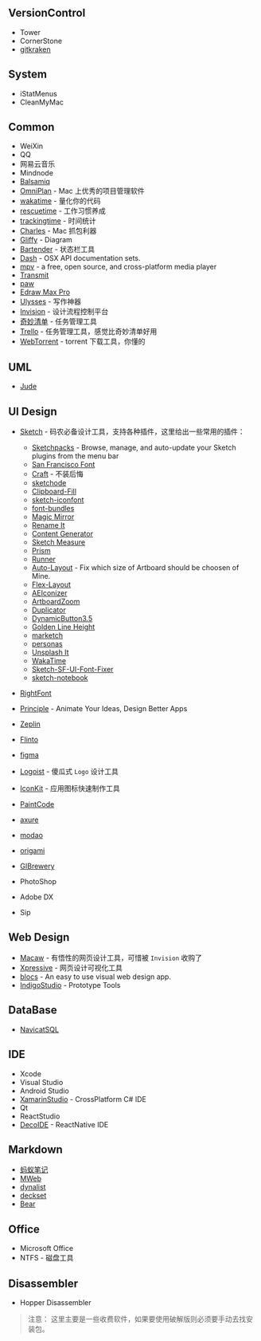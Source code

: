 ## VersionControl
- Tower
- CornerStone
- [gitkraken](https://www.gitkraken.com/)

## System
- iStatMenus
- CleanMyMac

## Common
- WeiXin
- QQ
- 网易云音乐
- Mindnode
- [Balsamiq](https://balsamiq.com/)
- [OmniPlan](https://www.omnigroup.com/omniplan) - Mac 上优秀的项目管理软件
- [wakatime](https://wakatime.com/) - 量化你的代码
- [rescuetime](https://www.rescuetime.com/) - 工作习惯养成
- [trackingtime](https://trackingtime.co/) - 时间统计
- [Charles](https://www.charlesproxy.com/) - Mac 抓包利器
- [Gliffy](https://www.gliffy.com/) - Diagram
- [Bartender](https://www.macbartender.com) - 状态栏工具
- [Dash](https://kapeli.com/dash) - OSX API documentation sets.
- [mpv](https://mpv.io) - a free, open source, and cross-platform media player
- [Transmit](https://panic.com/transmit/)
- [paw](https://paw.cloud/)
- [Edraw Max Pro](https://www.edrawsoft.com)
- [Ulysses](https://ulyssesapp.com/) - 写作神器
- [Invision](https://www.invisionapp.com/) - 设计流程控制平台
- [奇妙清单](https://www.wunderlist.com) - 任务管理工具
- [Trello](https://trello.com/) - 任务管理工具，感觉比奇妙清单好用
- [WebTorrent](https://webtorrent.io/) - torrent 下载工具，你懂的

## UML
- [Jude](http://astah.net/editions/community)

## UI Design
- [Sketch](https://www.sketchapp.com/) - 码农必备设计工具，支持各种插件，这里给出一些常用的插件：
  + [Sketchpacks](https://sketchpacks.com/) - Browse, manage, and auto-update your Sketch plugins from the menu bar
  + [San Francisco Font](https://developer.apple.com/fonts/)
  + [Craft](https://www.invisionapp.com/craft) - 不装后悔
  + [sketchode](http://sketchode.com/)
  + [Clipboard-Fill](https://github.com/ScottSavarie/Clipboard-Fill)
  + [sketch-iconfont](https://github.com/keremciu/sketch-iconfont)
  + [font-bundles](https://github.com/keremciu/font-bundles)
  + [Magic Mirror](http://magicsketch.io/)
  + [Rename It](https://github.com/rodi01/renameit)
  + [Content Generator](https://github.com/timuric/Content-generator-sketch-plugin)
  + [Sketch Measure](http://utom.design/measure/)
  + [Prism](https://github.com/ment-mx/Prism)
  + [Runner](http://sketchrunner.com/)
  + [Auto-Layout](https://animaapp.github.io/Auto-Layout/) - Fix which size of Artboard should be choosen of Mine.
  + [Flex-Layout](https://github.com/hrescak/Sketch-Flex-Layout)
  + [AEIconizer](https://github.com/tadija/AEIconizer)
  + [ArtboardZoom](https://github.com/arkkimaagi/artboardzoom)
  + [Duplicator](https://github.com/turbobabr/duplicator)
  + [DynamicButton3.5](https://github.com/fuggfuggfugg/sketch-dynamic-button-3.5)
  + [Golden Line Height](https://github.com/lorenzwoehr/golden-ratio-line-height-sketch-plugin)
  + [marketch](http://tudou527.github.io/marketch/)
  + [personas](https://github.com/nolastan/sketch-personas)
  + [Unsplash It](https://github.com/fhuel/unsplash-it-sketch)
  + [WakaTime](https://github.com/wakatime/sketch-wakatime)
  + [Sketch-SF-UI-Font-Fixer](https://github.com/kylehickinson/Sketch-SF-UI-Font-Fixer)
  + [sketch-notebook](http://marcosvid.al/sketch-notebook/)

- [RightFont](https://rightfontapp.com/)
- [Principle](http://principleformac.com/) - Animate Your Ideas, Design Better Apps
- [Zeplin](https://zeplin.io/)
- [Flinto](https://www.flinto.com/)
- [figma](www.figma.com/)
- [Logoist](http://www.syniumsoftware.com/logoist) - 傻瓜式 `Logo` 设计工具
- [IconKit](https://itunes.apple.com/us/app/iconkit-icon-resizer-for-app/id507135296?mt=12) - 应用图标快速制作工具
- [PaintCode](https://www.paintcodeapp.com/)
- [axure](http://www.axure.com/)
- [modao](https://modao.cc/downloads)
- [origami](http://origami.design/)
- [GIBrewery](http://gifbrewery.com/)
- PhotoShop
- Adobe DX
- Sip

## Web Design
- [Macaw](http://macaw.co/) - 有悟性的网页设计工具，可惜被 `Invision` 收购了
- [Xpressive](https://xpressive.org/) - 网页设计可视化工具
- [blocs](http://blocsapp.com/) - An easy to use visual web design app.
- [IndigoStudio](http://www.infragistics.com/products/indigo-studio) - Prototype Tools

## DataBase
- [NavicatSQL](https://www.navicat.com)

## IDE
- Xcode
- Visual Studio
- Android Studio
- [XamarinStudio](https://www.xamarin.com/download) - CrossPlatform C# IDE
- Qt
- ReactStudio
- [DecoIDE](https://www.decosoftware.com/) -  ReactNative IDE

## Markdown
- [蚂蚁笔记](https://leanote.com/)
- [MWeb](http://www.mweb.im/)
- [dynalist](https://dynalist.io)
- [deckset](http://www.decksetapp.com/)
- [Bear](http://www.bear-writer.com)

## Office
- Microsoft Office
- NTFS - 磁盘工具

## Disassembler
- Hopper Disassembler

> 注意：
  这里主要是一些收费软件，如果要使用破解版则必须要手动去找安装包。
